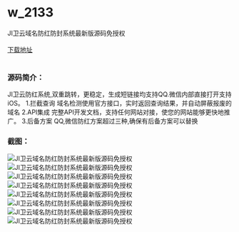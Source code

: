 # w_2133
JI卫云域名防红防封系统最新版源码免授权
<br/></br>
[下载地址](https://www.uuid2.com/2133.html "下载地址")
<br/></br>
<h3>源码简介：</h3>
<p>JI卫云防红系统,双重跳转，更稳定，生成短链接均支持QQ.微信内部直接打开支持iOS。
1.拦截查询
域名检测使用官方接口，实时返回查询结果，并自动屏蔽报废的域名
2.API集成
完整API开发文档，支持任何网站对接，使您的网站能够更快地推广。
3.后备方案
QQ,微信防红方案超过三种,确保有后备方案可以替换<p>
<h3>截图：</h3>
<img src="https://www.uuid2.com/wp-content/uploads/img/202206/fdd735d963.png" alt="JI卫云域名防红防封系统最新版源码免授权"><img src="https://www.uuid2.com/wp-content/uploads/img/202206/f299ce1560.png" alt="JI卫云域名防红防封系统最新版源码免授权"><img src="https://www.uuid2.com/wp-content/uploads/img/202206/f299ce1341.png" alt="JI卫云域名防红防封系统最新版源码免授权"><img src="https://www.uuid2.com/wp-content/uploads/img/202206/f299ce1744.png" alt="JI卫云域名防红防封系统最新版源码免授权"><img src="https://www.uuid2.com/wp-content/uploads/img/202206/f299ce1133.png" alt="JI卫云域名防红防封系统最新版源码免授权"><img src="https://www.uuid2.com/wp-content/uploads/img/202206/f299ce1667.png" alt="JI卫云域名防红防封系统最新版源码免授权"><img src="https://www.uuid2.com/wp-content/uploads/img/202206/6198e12743.png" alt="JI卫云域名防红防封系统最新版源码免授权"><img src="https://www.uuid2.com/wp-content/uploads/img/202206/6198e12525.png" alt="JI卫云域名防红防封系统最新版源码免授权">
